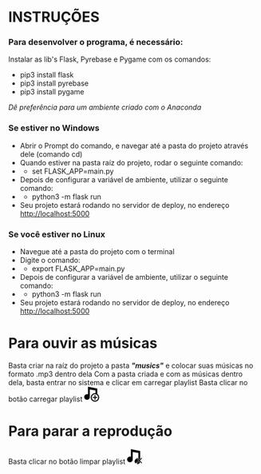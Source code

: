 # INSTRUÇÕES #

### Para desenvolver o programa, é necessário: ###

Instalar as lib's Flask, Pyrebase e Pygame com os comandos:
* pip3 install flask
* pip3 install pyrebase
* pip3 install pygame

*Dê preferência para um ambiente criado com o Anaconda*

### Se estiver no Windows ###

* Abrir o Prompt do comando, e navegar até a pasta do projeto através dele (comando cd)
* Quando estiver na pasta raíz do projeto, rodar o seguinte comando:
* * set FLASK_APP=main.py
* Depois de configurar a variável de ambiente, utilizar o seguinte comando:
* * python3 -m flask run
* Seu projeto estará rodando no servidor de deploy, no endereço [http://localhost:5000](http://localhost:5000)

### Se você estiver no Linux ###

* Navegue até a pasta do projeto com o terminal
* Digite o comando:
* * export FLASK_APP=main.py
* Depois de configurar a variável de ambiente, utilizar o seguinte comando:
* * python3 -m flask run
* Seu projeto estará rodando no servidor de deploy, no endereço [http://localhost:5000](http://localhost:5000)

# Para ouvir as músicas #
Basta criar na raíz do projeto a pasta ***"musics"*** e colocar suas músicas no formato .mp3 dentro dela
Com a pasta criada e com as músicas dentro dela, basta entrar no sistema e clicar em carregar playlist Basta clicar no botão carregar playlist <img src="https://github.com/felipelavandeira/paduasplayer/blob/master/Views/assets/images/iconfinder_music_add_103636.png" width="30" />

# Para parar a reprodução  #
Basta clicar no botão limpar playlist <img src="https://github.com/felipelavandeira/paduasplayer/blob/master/Views/assets/images/iconfinder_music_103634xx.png" width="30" />